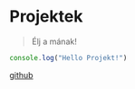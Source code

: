 # Projektek
> Élj a mának!
```javascript
console.log("Hello Projekt!")
```
[github](https://github.com)